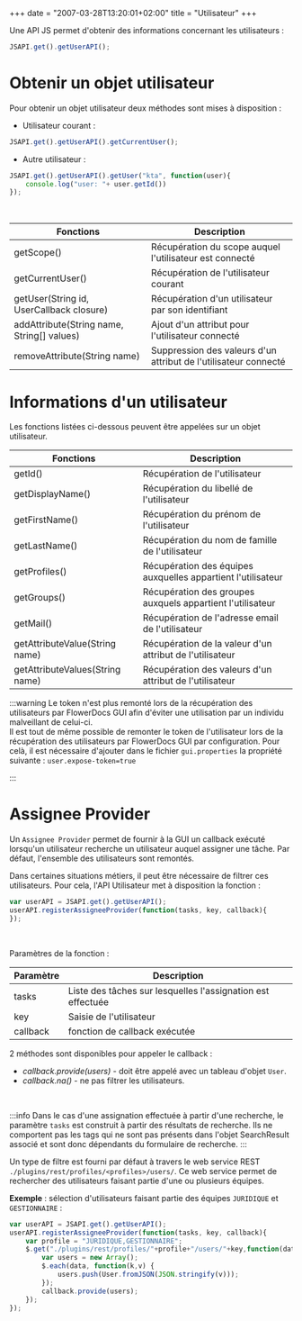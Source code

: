 +++
date = "2007-03-28T13:20:01+02:00"
title = "Utilisateur"
+++


Une API JS permet d'obtenir des informations concernant les utilisateurs : 

```javascript
JSAPI.get().getUserAPI();
```

# Obtenir un objet utilisateur

Pour obtenir un objet utilisateur deux méthodes sont mises à disposition :

* Utilisateur courant : 

```javascript
JSAPI.get().getUserAPI().getCurrentUser();
```

* Autre utilisateur : 

```javascript
JSAPI.get().getUserAPI().getUser("kta", function(user){ 
	console.log("user: "+ user.getId())
});
```
<br/>

| Fonctions                                             | Description                                                                    |
|-------------------------------------------------------|--------------------------------------------------------------------------------|
|getScope()                                             | Récupération du scope auquel l'utilisateur est connecté                        |        
|getCurrentUser()                                       | Récupération de l'utilisateur courant                                          |
|getUser(String id, UserCallback closure)                                   | Récupération d'un utilisateur par son identifiant                              |
|addAttribute(String name, String[] values)                              | Ajout d'un attribut pour l'utilisateur connecté                                |        
|removeAttribute(String name)                                  | Suppression des valeurs d'un attribut de l'utilisateur connecté                |        



# Informations d'un utilisateur

Les fonctions listées ci-dessous peuvent être appelées sur un objet utilisateur. 


| Fonctions                                             | Description                                                                    |
|-------------------------------------------------------|--------------------------------------------------------------------------------|
|getId()                                                | Récupération de l'utilisateur                                                  |        
|getDisplayName()                                       | Récupération du libellé de l'utilisateur                                       |        
|getFirstName()                                         | Récupération du prénom de l'utilisateur                                        |        
|getLastName()                                          | Récupération du nom de famille de l'utilisateur                                |        
|getProfiles()                                          | Récupération des équipes auxquelles appartient l'utilisateur                   |        
|getGroups()                                            | Récupération des groupes auxquels appartient l'utilisateur                     |       
|getMail()                                              | Récupération de l'adresse email de l'utilisateur                               | 
|getAttributeValue(String name)                                | Récupération de la valeur d'un attribut de l'utilisateur                       |              
|getAttributeValues(String name)                               | Récupération des valeurs d'un attribut de l'utilisateur                        |        

:::warning
Le token n'est plus remonté lors de la récupération des utilisateurs par FlowerDocs GUI afin d'éviter une utilisation par un individu malveillant de celui-ci.
<br/>
Il est tout de même possible de remonter le token de l'utilisateur lors de la récupération des utilisateurs par FlowerDocs GUI par configuration. Pour celà, il est nécessaire d'ajouter dans le fichier `gui.properties` la propriété suivante : 
`user.expose-token=true` 

:::


# Assignee Provider

Un `Assignee Provider` permet de fournir à la GUI un callback exécuté lorsqu'un utilisateur recherche un utilisateur auquel assigner une tâche. Par défaut, l'ensemble des utilisateurs sont remontés.

Dans certaines situations métiers, il peut être nécessaire de filtrer ces utilisateurs. Pour cela, l'API Utilisateur met à disposition la fonction : 

```javascript
var userAPI = JSAPI.get().getUserAPI();
userAPI.registerAssigneeProvider(function(tasks, key, callback){
});
```

<br/>

Paramètres de la fonction :

| Paramètre                                             | Description                                                                    |
|-------------------------------------------------------|--------------------------------------------------------------------------------|
|tasks                                                  | Liste des tâches sur lesquelles l'assignation est effectuée                    |        
|key                                                    | Saisie de l'utilisateur                                                        |        
|callback                                               | fonction de callback exécutée                                                  |        

2 méthodes sont disponibles pour appeler le callback :

 * *callback.provide(users)* - doit être appelé avec un tableau d'objet `User`.
 * *callback.na()* - ne pas filtrer les utilisateurs.

<br/>

:::info
Dans le cas d'une assignation effectuée à partir d'une recherche, le paramètre `tasks` est construit à partir des résultats de recherche. Ils ne comportent pas les tags qui ne sont pas présents dans l'objet SearchResult associé et sont donc dépendants du formulaire de recherche. 
:::


Un type de filtre est fourni par défaut à travers le web service REST `./plugins/rest/profiles/<profiles>/users/`. Ce web service permet de rechercher des utilisateurs faisant partie d'une ou plusieurs équipes. 

__Exemple__ : sélection d'utilisateurs faisant partie des équipes `JURIDIQUE` et `GESTIONNAIRE` : 
 
```javascript
var userAPI = JSAPI.get().getUserAPI();
userAPI.registerAssigneeProvider(function(tasks, key, callback){
	var profile = "JURIDIQUE,GESTIONNAIRE";
	$.get("./plugins/rest/profiles/"+profile+"/users/"+key,function(data){
		var users = new Array();
		$.each(data, function(k,v) {
			users.push(User.fromJSON(JSON.stringify(v)));
		});
		callback.provide(users);
	});
});
```


